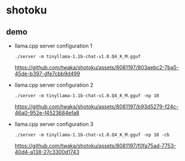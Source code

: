 # shotoku

## demo
- llama.cpp server configuration 1
  ```
  ./server -m tinyllama-1.1b-chat-v1.0.Q4_K_M.gguf
  ```

  https://github.com/twaka/shotoku/assets/8081197/803aebc2-7ba5-45de-b397-dfe7cbb9d499

- llama.cpp server configuration 2
  ```
  ./server -m tinyllama-1.1b-chat-v1.0.Q4_K_M.gguf -np 10
  ```

  https://github.com/twaka/shotoku/assets/8081197/b93d5279-f24c-46a0-952e-f4523684efa8

- llama.cpp server configuration 3
  ```
  ./server -m tinyllama-1.1b-chat-v1.0.Q4_K_M.gguf -np 10 -cb
  ```

  https://github.com/twaka/shotoku/assets/8081197/f0fa75ad-7753-40d4-a138-27c3300d1743
